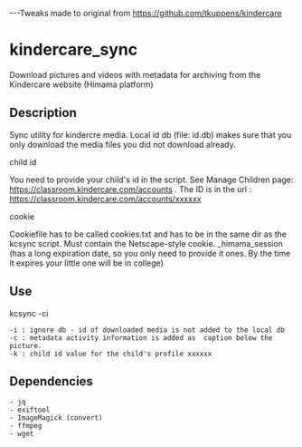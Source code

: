 
---Tweaks made to original from https://github.com/tkuppens/kindercare

kindercare_sync
===============

Download pictures and videos with metadata for archiving from the Kindercare website (Himama platform)

Description
-----------

Sync utility for kindercre media. Local id db (file: id.db) makes sure that you only download the media files you did not download already. 

child id

You need to provide your child's id in the script. See Manage Children page: https://classroom.kindercare.com/accounts . The ID is in the url : https://classroom.kindercare.com/accounts/xxxxxx 


cookie

Cookiefile has to be called cookies.txt and has to be in the same dir as the kcsync script.
Must contain the Netscape-style cookie.  _himama_session (has a long expiration date, so you only need to provide it ones. By the time it expires your little one will be in college)


Use
---

kcsync -ci 

	-i : ignore db - id of downloaded media is not added to the local db
	-c : metadata activity information is added as  caption below the picture.
	-k : child id value for the child's profile xxxxxx


Dependencies
------------

	- jq
	- exiftool
	- ImageMagick (convert)
	- ffmpeg
	- wget
 
